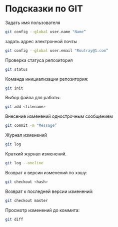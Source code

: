 # Подсказки по GIT

Задать имя пользователя
```sh
git config --global user.name "Name”
```

задать адрес электронной почты
```sh
git config --global user.email "Routray@1.com”
```

Проверка статуса репозитория
```sh
git status
```

Команда инициализации репозитория:
```sh
git init
```

Выбор файла для работы:
```sh
git add <filename>
```

Внесение изменений однострочным сообщением
```sh
git commit -m "Message”
```

Журнал изменений
```sh
git log
```

Краткий журнал изменений. 
```sh
git log --oneline
```

Возврат к версии изменений по хэшу:
```sh
git checkout <hash>
```

Возврат к последней версии изменений:
```sh
git checkout master
```

Просмотр изменений до коммита:
```sh
git diff
```

